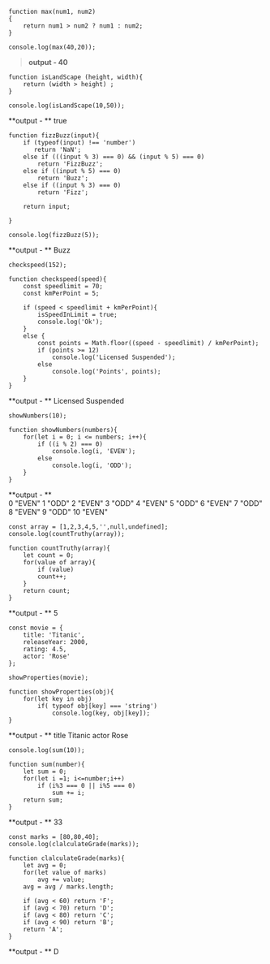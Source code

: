 ```
function max(num1, num2)
{
    return num1 > num2 ? num1 : num2;
}

console.log(max(40,20));
```

> **output -  40**

```
function isLandScape (height, width){
    return (width > height) ;
}

console.log(isLandScape(10,50));
```

**output - ** true
```
function fizzBuzz(input){
    if (typeof(input) !== 'number')
       return 'NaN';
    else if (((input % 3) === 0) && (input % 5) === 0)
        return 'FizzBuzz';
    else if ((input % 5) === 0)
        return 'Buzz';
    else if ((input % 3) === 0)
        return 'Fizz';
    
    return input;  
    
}

console.log(fizzBuzz(5));
```
**output - ** Buzz
```
checkspeed(152);

function checkspeed(speed){
    const speedlimit = 70;
    const kmPerPoint = 5;
    
    if (speed < speedlimit + kmPerPoint){
        isSpeedInLimit = true;
        console.log('Ok');
    }
    else {
        const points = Math.floor((speed - speedlimit) / kmPerPoint);
        if (points >= 12)
            console.log('Licensed Suspended');
        else 
            console.log('Points', points);   
    }  
}
```
**output - ** Licensed Suspended

```
showNumbers(10);

function showNumbers(numbers){
    for(let i = 0; i <= numbers; i++){
        if ((i % 2) === 0)
            console.log(i, 'EVEN');
        else
            console.log(i, 'ODD');
    }
}
```
**output - **  
0 "EVEN"
1 "ODD"
2 "EVEN"
3 "ODD"
4 "EVEN"
5 "ODD"
6 "EVEN"
7 "ODD"
8 "EVEN"
9 "ODD"
10 "EVEN"

```
const array = [1,2,3,4,5,'',null,undefined];
console.log(countTruthy(array));

function countTruthy(array){
    let count = 0;
    for(value of array){
        if (value)
        count++;
    }
    return count;
}
```
**output - ** 5
```
const movie = {
    title: 'Titanic',
    releaseYear: 2000,
    rating: 4.5,
    actor: 'Rose'
};

showProperties(movie);

function showProperties(obj){
    for(let key in obj)
        if( typeof obj[key] === 'string')
            console.log(key, obj[key]);
}
```
**output - ** title Titanic
              actor Rose
```
console.log(sum(10));

function sum(number){
    let sum = 0;
    for(let i =1; i<=number;i++)
        if (i%3 === 0 || i%5 === 0)
            sum += i;
    return sum;
}
```
**output - ** 33
```
const marks = [80,80,40];
console.log(clalculateGrade(marks));

function clalculateGrade(marks){
    let avg = 0;
    for(let value of marks)
        avg += value;
    avg = avg / marks.length;
    
    if (avg < 60) return 'F';
    if (avg < 70) return 'D';
    if (avg < 80) return 'C';
    if (avg < 90) return 'B';
    return 'A';
}
```
**output - ** D


